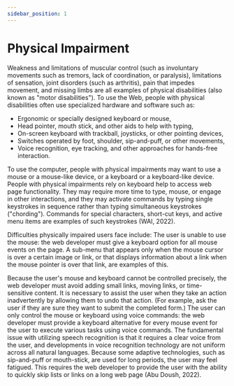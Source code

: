 ```yaml
---
sidebar_position: 1
---
```


# Physical Impairment

Weakness and limitations of muscular control (such as involuntary movements such as tremors, lack of coordination, or paralysis), limitations of sensation, joint disorders (such as arthritis), pain that impedes movement, and missing limbs are all examples of physical disabilities (also known as "motor disabilities"). To use the Web, people with physical disabilities often use specialized hardware and software such as:
- Ergonomic or specially designed keyboard or mouse,
- Head pointer, mouth stick, and other aids to help with typing,
- On-screen keyboard with trackball, joysticks, or other pointing devices,
- Switches operated by foot, shoulder, sip-and-puff, or other movements,
- Voice recognition, eye tracking, and other approaches for hands-free interaction.

To use the computer, people with physical impairments may want to use a mouse or a mouse-like device, or a keyboard or a keyboard-like device. People with physical impairments rely on keyboard help to access web page functionality. They may require more time to type, mouse, or engage in other interactions, and they may activate commands by typing single keystrokes in sequence rather than typing simultaneous keystrokes ("chording"). Commands for special characters, short-cut keys, and active menu items are examples of such keystrokes (WAI, 2022).

Difficulties physically impaired users face include:
The user is unable to use the mouse: the web developer must give a keyboard option for all mouse events on the page. A sub-menu that appears only when the mouse cursor is over a certain image or link, or that displays information about a link when the mouse pointer is over that link, are examples of this.

Because the user's mouse and keyboard cannot be controlled precisely, the web developer must avoid adding small links, moving links, or time-sensitive content. It is necessary to assist the user when they take an action inadvertently by allowing them to undo that action. (For example, ask the user if they are sure they want to submit the completed form.)
The user can only control the mouse or keyboard using voice commands: the web developer must provide a keyboard alternative for every mouse event for the user to execute various tasks using voice commands. The fundamental issue with utilizing speech recognition is that it requires a clear voice from the user, and developments in voice recognition technology are not uniform across all natural languages.
Because some adaptive technologies, such as sip-and-puff or mouth-stick, are used for long periods, the user may feel fatigued. This requires the web developer to provide the user with the ability to quickly skip lists or links on a long web page (Abu Doush, 2022).